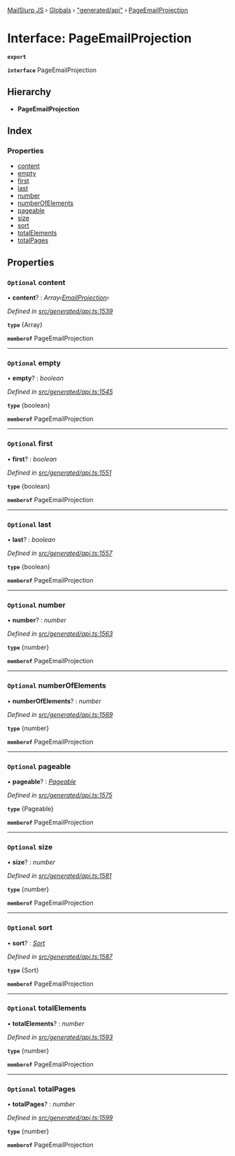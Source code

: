 [MailSlurp JS](../README.md) › [Globals](../globals.md) › ["generated/api"](../modules/_generated_api_.md) › [PageEmailProjection](_generated_api_.pageemailprojection.md)

# Interface: PageEmailProjection

**`export`** 

**`interface`** PageEmailProjection

## Hierarchy

* **PageEmailProjection**

## Index

### Properties

* [content](_generated_api_.pageemailprojection.md#optional-content)
* [empty](_generated_api_.pageemailprojection.md#optional-empty)
* [first](_generated_api_.pageemailprojection.md#optional-first)
* [last](_generated_api_.pageemailprojection.md#optional-last)
* [number](_generated_api_.pageemailprojection.md#optional-number)
* [numberOfElements](_generated_api_.pageemailprojection.md#optional-numberofelements)
* [pageable](_generated_api_.pageemailprojection.md#optional-pageable)
* [size](_generated_api_.pageemailprojection.md#optional-size)
* [sort](_generated_api_.pageemailprojection.md#optional-sort)
* [totalElements](_generated_api_.pageemailprojection.md#optional-totalelements)
* [totalPages](_generated_api_.pageemailprojection.md#optional-totalpages)

## Properties

### `Optional` content

• **content**? : *Array‹[EmailProjection](_generated_api_.emailprojection.md)›*

*Defined in [src/generated/api.ts:1539](https://github.com/mailslurp/mailslurp-client-ts-js/blob/26ccbd6/src/generated/api.ts#L1539)*

**`type`** {Array<EmailProjection>}

**`memberof`** PageEmailProjection

___

### `Optional` empty

• **empty**? : *boolean*

*Defined in [src/generated/api.ts:1545](https://github.com/mailslurp/mailslurp-client-ts-js/blob/26ccbd6/src/generated/api.ts#L1545)*

**`type`** {boolean}

**`memberof`** PageEmailProjection

___

### `Optional` first

• **first**? : *boolean*

*Defined in [src/generated/api.ts:1551](https://github.com/mailslurp/mailslurp-client-ts-js/blob/26ccbd6/src/generated/api.ts#L1551)*

**`type`** {boolean}

**`memberof`** PageEmailProjection

___

### `Optional` last

• **last**? : *boolean*

*Defined in [src/generated/api.ts:1557](https://github.com/mailslurp/mailslurp-client-ts-js/blob/26ccbd6/src/generated/api.ts#L1557)*

**`type`** {boolean}

**`memberof`** PageEmailProjection

___

### `Optional` number

• **number**? : *number*

*Defined in [src/generated/api.ts:1563](https://github.com/mailslurp/mailslurp-client-ts-js/blob/26ccbd6/src/generated/api.ts#L1563)*

**`type`** {number}

**`memberof`** PageEmailProjection

___

### `Optional` numberOfElements

• **numberOfElements**? : *number*

*Defined in [src/generated/api.ts:1569](https://github.com/mailslurp/mailslurp-client-ts-js/blob/26ccbd6/src/generated/api.ts#L1569)*

**`type`** {number}

**`memberof`** PageEmailProjection

___

### `Optional` pageable

• **pageable**? : *[Pageable](_generated_api_.pageable.md)*

*Defined in [src/generated/api.ts:1575](https://github.com/mailslurp/mailslurp-client-ts-js/blob/26ccbd6/src/generated/api.ts#L1575)*

**`type`** {Pageable}

**`memberof`** PageEmailProjection

___

### `Optional` size

• **size**? : *number*

*Defined in [src/generated/api.ts:1581](https://github.com/mailslurp/mailslurp-client-ts-js/blob/26ccbd6/src/generated/api.ts#L1581)*

**`type`** {number}

**`memberof`** PageEmailProjection

___

### `Optional` sort

• **sort**? : *[Sort](_generated_api_.sort.md)*

*Defined in [src/generated/api.ts:1587](https://github.com/mailslurp/mailslurp-client-ts-js/blob/26ccbd6/src/generated/api.ts#L1587)*

**`type`** {Sort}

**`memberof`** PageEmailProjection

___

### `Optional` totalElements

• **totalElements**? : *number*

*Defined in [src/generated/api.ts:1593](https://github.com/mailslurp/mailslurp-client-ts-js/blob/26ccbd6/src/generated/api.ts#L1593)*

**`type`** {number}

**`memberof`** PageEmailProjection

___

### `Optional` totalPages

• **totalPages**? : *number*

*Defined in [src/generated/api.ts:1599](https://github.com/mailslurp/mailslurp-client-ts-js/blob/26ccbd6/src/generated/api.ts#L1599)*

**`type`** {number}

**`memberof`** PageEmailProjection
